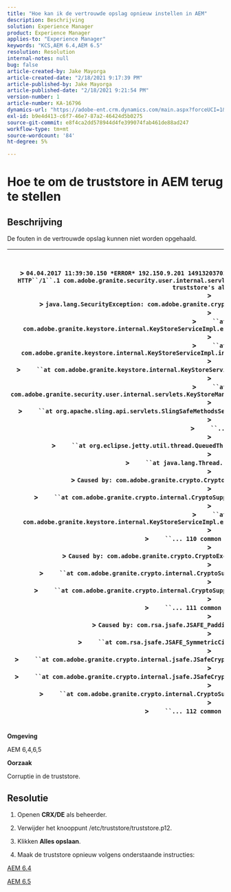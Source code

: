```yaml
---
title: "Hoe kan ik de vertrouwde opslag opnieuw instellen in AEM"
description: Beschrijving
solution: Experience Manager
product: Experience Manager
applies-to: "Experience Manager"
keywords: "KCS,AEM 6.4,AEM 6.5"
resolution: Resolution
internal-notes: null
bug: false
article-created-by: Jake Mayorga
article-created-date: "2/18/2021 9:17:39 PM"
article-published-by: Jake Mayorga
article-published-date: "2/18/2021 9:21:54 PM"
version-number: 1
article-number: KA-16796
dynamics-url: "https://adobe-ent.crm.dynamics.com/main.aspx?forceUCI=1&pagetype=entityrecord&etn=knowledgearticle&id=24080cb9-2e72-eb11-a812-00224809aac7"
exl-id: b9e4d413-c6f7-46e7-87a2-46424d5b0275
source-git-commit: e8f4ca2dd578944d4fe399074fab461de88ad247
workflow-type: tm+mt
source-wordcount: '84'
ht-degree: 5%

---
```


# Hoe te om de truststore in AEM terug te stellen

## Beschrijving


De fouten in de vertrouwde opslag kunnen niet worden opgehaald.


| <br><br>> `04.04.2017 11:39:30.150 *ERROR* 192.150.9.201 1491320370146 GET ``/libs/granite/security/truststore``.json HTTP``/1``.1 com.adobe.granite.security.user.internal.servlets.KeyStoreManagingServlet Unable to retrieve the truststore's aliases.`<br>> <br>> `java.lang.SecurityException: com.adobe.granite.crypto.CryptoException: Cannot convert byte data`<br>> <br>> `    ``at com.adobe.granite.keystore.internal.KeyStoreServiceImpl.extractStorePassword(KeyStoreServiceImpl.java:609)`<br>> <br>> `    ``at com.adobe.granite.keystore.internal.KeyStoreServiceImpl.internalGetTrustStore(KeyStoreServiceImpl.java:462)`<br>> <br>> `    ``at com.adobe.granite.keystore.internal.KeyStoreServiceImpl.getTrustStore(KeyStoreServiceImpl.java:154)`<br>> <br>> `    ``at com.adobe.granite.security.user.internal.servlets.KeyStoreManagingServlet.doGet(KeyStoreManagingServlet.java:154)`<br>> <br>> `    ``at org.apache.sling.api.servlets.SlingSafeMethodsServlet.mayService(SlingSafeMethodsServlet.java:269)`<br>> <br>> `    ``...`<br>> <br>> `    ``at org.eclipse.jetty.util.thread.QueuedThreadPool$3.run(QueuedThreadPool.java:555)`<br>> <br>> `    ``at java.lang.Thread.run(Thread.java:745)`<br>> <br>> `Caused by: com.adobe.granite.crypto.CryptoException: Cannot convert byte data`<br>> <br>> `    ``at com.adobe.granite.crypto.internal.CryptoSupportImpl.unprotect(CryptoSupportImpl.java:160)`<br>> <br>> `    ``at com.adobe.granite.keystore.internal.KeyStoreServiceImpl.extractStorePassword(KeyStoreServiceImpl.java:601)`<br>> <br>> `    ``... 110 common frames omitted`<br>> <br>> `Caused by: com.adobe.granite.crypto.CryptoException: Failed decrypting cipher text`<br>> <br>> `    ``at com.adobe.granite.crypto.internal.CryptoSupportImpl.decrypt(CryptoSupportImpl.java:96)`<br>> <br>> `    ``at com.adobe.granite.crypto.internal.CryptoSupportImpl.unprotect(CryptoSupportImpl.java:157)`<br>> <br>> `    ``... 111 common frames omitted`<br>> <br>> `Caused by: com.rsa.jsafe.JSAFE_PaddingException: Invalid padding.`<br>> <br>> `    ``at com.rsa.jsafe.JSAFE_SymmetricCipher.decryptFinal(Unknown Source)`<br>> <br>> `    ``at com.adobe.granite.crypto.internal.jsafe.JSafeCryptoSupport.getPlainText(JSafeCryptoSupport.java:325)`<br>> <br>> `    ``at com.adobe.granite.crypto.internal.jsafe.JSafeCryptoSupport.getPlainText(JSafeCryptoSupport.java:307)`<br>> <br>> `    ``at com.adobe.granite.crypto.internal.CryptoSupportImpl.decrypt(CryptoSupportImpl.java:94)`<br>> <br>> `    ``... 112 common frames omitted`<br><br> |
| --- |


<b>Omgeving</b>

AEM 6,4,6,5

<b>Oorzaak</b>

Corruptie in de truststore.


## Resolutie


1. Openen <b>CRX/DE</b> als beheerder.

2. Verwijder het knooppunt /etc/truststore/truststore.p12.

3. Klikken <b>Alles opslaan</b>.

4. Maak de truststore opnieuw volgens onderstaande instructies:

[AEM 6.4](https://docs.adobe.com/content/help/en/experience-manager-64/administering/security/saml-2-0-authenticationhandler.html#add-the-idp-certificate-to-the-aem-truststore)

[AEM 6.5](https://docs.adobe.com/content/help/en/experience-manager-65/administering/security/saml-2-0-authenticationhandler.html#add-the-idp-certificate-to-the-aem-truststore)
